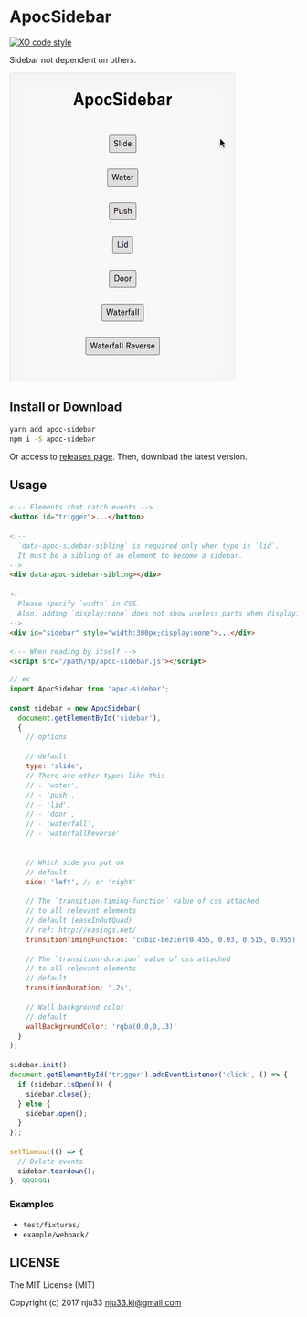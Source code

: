 # ApocSidebar

[![XO code style](https://img.shields.io/badge/code_style-XO-5ed9c7.svg)](https://github.com/sindresorhus/xo)

Sidebar not dependent on others.

![screenshot](https://github.com/nju33/apoc-sidebar/raw/master/images/screenshot.gif?raw=true)

## Install or Download

```bash
yarn add apoc-sidebar
npm i -S apoc-sidebar
```

Or access to [releases page](https://github.com/nju33/apoc-sidebar/releases).
Then, download the latest version.

## Usage

```html
<!-- Elements that catch events -->
<button id="trigger">...</button>

<!--
  `data-apoc-sidebar-sibling` is required only when type is `lid`.
  It must be a sibling of an element to become a sidebar.
-->
<div data-apoc-sidebar-sibling></div>

<!--
  Please specify `width` in CSS.
  Also, adding `display:none` does not show useless parts when displaying the page.
-->
<div id="sidebar" style="width:300px;display:none">...</div>

<!-- When reading by itself -->
<script src="/path/tp/apoc-sidebar.js"></script>
```

```js
// es
import ApocSidebar from 'apoc-sidebar';

const sidebar = new ApocSidebar(
  document.getElementById('sidebar'),
  {
    // options

    // default
    type: 'slide',
    // There are other types like this
    // - 'water',
    // - 'push',
    // - 'lid',
    // - 'door',
    // - 'waterfall',
    // - 'waterfallReverse'


    // Which side you put on
    // default
    side: 'left', // or 'right'

    // The `transition-timing-function` value of css attached
    // to all relevant elements
    // default (easeInOutQuad)
    // ref: http://easings.net/
    transitionTimingFunction: 'cubic-bezier(0.455, 0.03, 0.515, 0.955)',

    // The `transition-duration` value of css attached
    // to all relevant elements
    // default
    transitionDuration: '.2s',

    // Wall background color
    // default
    wallBackgroundColor: 'rgba(0,0,0,.3)'
  }
);

sidebar.init();
document.getElementById('trigger').addEventListener('click', () => {
  if (sidebar.isOpen()) {
    sidebar.close();
  } else {
    sidebar.open();
  }
});

setTimeout(() => {
  // Delete events
  sidebar.teardown();
}, 999999)
```

### Examples

- `test/fixtures/`
- `example/webpack/`

## LICENSE

The MIT License (MIT)

Copyright (c) 2017 nju33 <nju33.ki@gmail.com>
